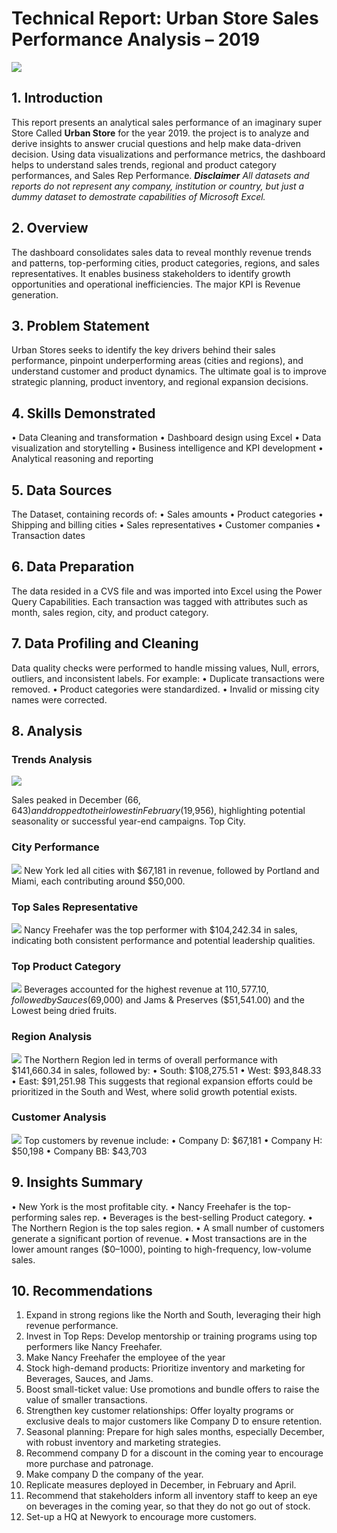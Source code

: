 # Technical Report: Urban Store Sales Performance Analysis – 2019
![](DASH1.png)
## 1. Introduction
This report presents an analytical sales performance of an imaginary super Store Called **Urban Store**  for the year 2019. the project is to analyze and derive insights to answer crucial questions and help make data-driven decision. Using data visualizations and performance metrics, the dashboard helps to understand sales trends, regional and product category performances, and Sales Rep Performance.
**_Disclaimer_** _All datasets and reports do not represent any company, institution or country, but just a dummy dataset to demostrate capabilities of Microsoft Excel._
## 2. Overview
The dashboard consolidates sales data to reveal monthly revenue trends and patterns, top-performing cities, product categories, regions, and sales representatives. It enables business stakeholders to identify growth opportunities and operational inefficiencies. The major KPI is Revenue generation.
## 3. Problem Statement
Urban Stores seeks to identify the key drivers behind their sales performance, pinpoint underperforming areas (cities and regions), and understand customer and product dynamics. The ultimate goal is to improve strategic planning, product inventory, and regional expansion decisions.
## 4. Skills Demonstrated
•	Data Cleaning and transformation
•	Dashboard design using Excel
•	Data visualization and storytelling
•	Business intelligence and KPI development
•	Analytical reasoning and reporting
## 5. Data Sources
The Dataset, containing records of:
•	Sales amounts
•	Product categories
•	Shipping and billing cities
•	Sales representatives
•	Customer companies
•	Transaction dates
## 6. Data Preparation
The data resided in a CVS file and was imported into Excel using the Power Query Capabilities. Each transaction was tagged with attributes such as month, sales region, city, and product category.
## 7. Data Profiling and Cleaning
Data quality checks were performed to handle missing values, Null, errors, outliers, and inconsistent labels. For example:
•	Duplicate transactions were removed.
•	Product categories were standardized.
•	Invalid or missing city names were corrected.

## 8. Analysis
### Trends Analysis

![](Trends.png)

Sales peaked in December ($66,643) and dropped to their lowest in February ($19,956), highlighting potential seasonality or successful year-end campaigns.
Top City.
### City Performance
![](City.png)
New York led all cities with $67,181 in revenue, followed by Portland and Miami, each contributing around $50,000.
### Top Sales Representative
![](Salesrep.png)
Nancy Freehafer was the top performer with $104,242.34 in sales, indicating both consistent performance and potential leadership qualities.
### Top Product Category
![](Products.png)
Beverages accounted for the highest revenue at $110,577.10, followed by Sauces ($69,000) and Jams & Preserves ($51,541.00) and the Lowest being dried fruits. 
### Region Analysis
![](Region.png)
The Northern Region led in terms of overall performance with $141,660.34 in sales, followed by:
•	South: $108,275.51
•	West: $93,848.33
•	East: $91,251.98
This suggests that regional expansion efforts could be prioritized in the South and West, where solid growth potential exists. 
### Customer Analysis
![](customers.png)
Top customers by revenue include:
•	Company D: $67,181
•	Company H: $50,198
•	Company BB: $43,703
## 9. Insights Summary
•	New York is the most profitable city.
•	Nancy Freehafer is the top-performing sales rep.
•	Beverages is the best-selling Product category.
•	The Northern Region is the top sales region.
•	A small number of customers generate a significant portion of revenue.
•	Most transactions are in the lower amount ranges ($0–1000), pointing to high-frequency, low-volume sales.

## 10. Recommendations
1.	Expand in strong regions like the North and South, leveraging their high revenue performance.
2.	Invest in Top Reps: Develop mentorship or training programs using top performers like Nancy Freehafer. 
3.	Make Nancy Freehafer the employee of the year
4.	Stock high-demand products: Prioritize inventory and marketing for Beverages, Sauces, and Jams.
5.	Boost small-ticket value: Use promotions and bundle offers to raise the value of smaller transactions.
6.	Strengthen key customer relationships: Offer loyalty programs or exclusive deals to major customers like Company D to ensure retention.
7.	Seasonal planning: Prepare for high sales months, especially December, with robust inventory and marketing strategies.
8.	Recommend company D for a discount in the coming year to encourage more purchase and patronage. 
9.	Make company D the company of the year.
10.	Replicate measures deployed in December, in February and April. 
11.	Recommend that stakeholders inform all inventory staff to keep an eye on beverages in the coming year, so that they do not go out of stock.
12.	Set-up a HQ at Newyork to encourage more customers.
